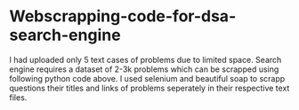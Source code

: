 # Webscrapping-code-for-dsa-search-engine
I had uploaded only 5 text cases of problems due to limited space.
Search engine requires a dataset of 2-3k problems which can be scrapped using following python code above.
I used selenium and beautiful soap to scrapp questions their titles and links of problems seperately in their respective text files.
